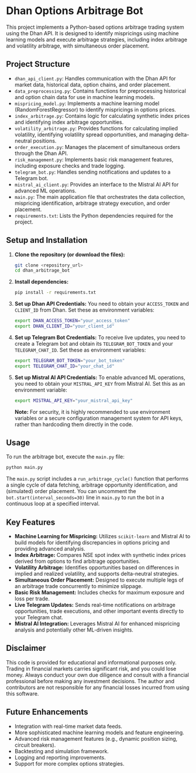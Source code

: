 # Dhan Options Arbitrage Bot

This project implements a Python-based options arbitrage trading system using the Dhan API. It is designed to identify mispricings using machine learning models and execute arbitrage strategies, including index arbitrage and volatility arbitrage, with simultaneous order placement.

## Project Structure

- `dhan_api_client.py`: Handles communication with the Dhan API for market data, historical data, option chains, and order placement.
- `data_preprocessing.py`: Contains functions for preprocessing historical and option chain data for use in machine learning models.
- `mispricing_model.py`: Implements a machine learning model (RandomForestRegressor) to identify mispricings in options prices.
- `index_arbitrage.py`: Contains logic for calculating synthetic index prices and identifying index arbitrage opportunities.
- `volatility_arbitrage.py`: Provides functions for calculating implied volatility, identifying volatility spread opportunities, and managing delta-neutral positions.
- `order_execution.py`: Manages the placement of simultaneous orders through the Dhan API.
- `risk_management.py`: Implements basic risk management features, including exposure checks and trade logging.
- `telegram_bot.py`: Handles sending notifications and updates to a Telegram bot.
- `mistral_ai_client.py`: Provides an interface to the Mistral AI API for advanced ML operations.
- `main.py`: The main application file that orchestrates the data collection, mispricing identification, arbitrage strategy execution, and order placement.
- `requirements.txt`: Lists the Python dependencies required for the project.

## Setup and Installation

1.  **Clone the repository (or download the files):**
    ```bash
    git clone <repository_url>
    cd dhan_arbitrage_bot
    ```

2.  **Install dependencies:**
    ```bash
    pip install -r requirements.txt
    ```

3.  **Set up Dhan API Credentials:**
    You need to obtain your `ACCESS_TOKEN` and `CLIENT_ID` from Dhan. Set these as environment variables:
    ```bash
    export DHAN_ACCESS_TOKEN="your_access_token"
    export DHAN_CLIENT_ID="your_client_id"
    ```

4.  **Set up Telegram Bot Credentials:**
    To receive live updates, you need to create a Telegram bot and obtain its `TELEGRAM_BOT_TOKEN` and your `TELEGRAM_CHAT_ID`. Set these as environment variables:
    ```bash
    export TELEGRAM_BOT_TOKEN="your_bot_token"
    export TELEGRAM_CHAT_ID="your_chat_id"
    ```

5.  **Set up Mistral AI API Credentials:**
    To enable advanced ML operations, you need to obtain your `MISTRAL_API_KEY` from Mistral AI. Set this as an environment variable:
    ```bash
    export MISTRAL_API_KEY="your_mistral_api_key"
    ```
    **Note:** For security, it is highly recommended to use environment variables or a secure configuration management system for API keys, rather than hardcoding them directly in the code.

## Usage

To run the arbitrage bot, execute the `main.py` file:

```bash
python main.py
```

The `main.py` script includes a `run_arbitrage_cycle()` function that performs a single cycle of data fetching, arbitrage opportunity identification, and (simulated) order placement. You can uncomment the `bot.start(interval_seconds=30)` line in `main.py` to run the bot in a continuous loop at a specified interval.

## Key Features

-   **Machine Learning for Mispricing:** Utilizes `scikit-learn` and Mistral AI to build models for identifying discrepancies in options pricing and providing advanced analysis.
-   **Index Arbitrage:** Compares NSE spot index with synthetic index prices derived from options to find arbitrage opportunities.
-   **Volatility Arbitrage:** Identifies opportunities based on differences in implied and realized volatility, and supports delta-neutral strategies.
-   **Simultaneous Order Placement:** Designed to execute multiple legs of an arbitrage trade concurrently to minimize slippage.
-   **Basic Risk Management:** Includes checks for maximum exposure and loss per trade.
-   **Live Telegram Updates:** Sends real-time notifications on arbitrage opportunities, trade executions, and other important events directly to your Telegram chat.
-   **Mistral AI Integration:** Leverages Mistral AI for enhanced mispricing analysis and potentially other ML-driven insights.

## Disclaimer

This code is provided for educational and informational purposes only. Trading in financial markets carries significant risk, and you could lose money. Always conduct your own due diligence and consult with a financial professional before making any investment decisions. The author and contributors are not responsible for any financial losses incurred from using this software.

## Future Enhancements

-   Integration with real-time market data feeds.
-   More sophisticated machine learning models and feature engineering.
-   Advanced risk management features (e.g., dynamic position sizing, circuit breakers).
-   Backtesting and simulation framework.
-   Logging and reporting improvements.
-   Support for more complex options strategies.
